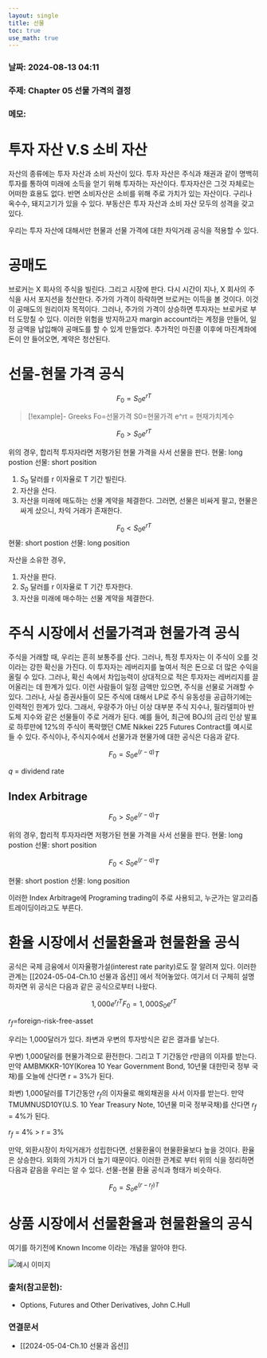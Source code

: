 ```yaml
---
layout: single
title: 선물
toc: true
use_math: true
---
```

### 날짜: 2024-08-13 04:11

### 주제: Chapter 05 선물 가격의 결정

### 메모: 

# 투자 자산 V.S 소비 자산

자산의 종류에는 투자 자산과 소비 자산이 있다. 투자 자산은 주식과 채권과 같이 명백히 투자를 통하여 미래에 소득을 얻기 위해 투자하는 자산이다. 투자자산은 그것 자체로는 어떠한 효용도 없다. 반면 소비자산은 소비를 위해 주로 가치가 있는 자산이다. 구리나 옥수수, 돼지고기가 있을 수 있다. 부동산은 투자 자산과 소비 자산 모두의 성격을 갖고 있다.

우리는 투자 자산에 대해서만 현물과 선물 가격에 대한 차익거래 공식을 적용할 수 있다.

# 공매도

브로커는 X 회사의 주식을 빌린다. 그리고 시장에 판다. 다시 시간이 지나, X 회사의 주식을 사서 포지션을 청산한다. 주가의 가격이 하락하면 브로커는 이득을 볼 것이다. 이것이 공매도의 원리이자 목적이다. 그러나, 주가의 가격이 상승하면 투자자는 브로커로 부터 도망칠 수 있다. 이러한 위험을 방지하고자 margin account라는 계정을 만들어, 일정 금액을 납입해야 공매도를 할 수 있게 만들었다. 추가적인 마진콜 이후에 마진계좌에 돈이 안 들어오면, 계약은 청산된다. 

# 선물-현물 가격 공식

$$
F_0=S_0e^{rT}
$$

> [!example]- Greeks
> Fo=선물가격
> S0=현물가격
> e^rt = 현재가치계수

$$
F_0>S_0e^{rT}
$$

위의 경우, 합리적 투자자라면  저평가된 현물 가격을 사서 선물을 판다.
현물: long postion
선물: short position

1. $S_0$ 달러를 r 이자율로 T 기간 빌린다.
2. 자산을 산다.
3. 자산을 미래에 매도하는 선물 계약을 체결한다.
그러면, 선물은 비싸게 팔고, 현물은 싸게 샀으니, 차익 거래가 존재한다.

$$
F_0<S_0e^{rT}
$$
현물: short postion
선물: long position

자산을 소유한 경우,
1. 자산을 판다.
2. $S_0$ 달러를 r 이자율로 T 기간 투자한다.
3. 자산을 미래에 매수하는 선물 계약을 체결한다.

# 주식 시장에서 선물가격과 현물가격 공식

주식을 거래할 때, 우리는 흔히 보통주를 산다. 그러나, 특정 투자자는 이 주식이 오를 것이라는 강한 확신을 가진다. 이 투자자는 레버리지를 높여서 적은 돈으로 더 많은 수익을 올릴 수 있다. 그러나, 확신 속에서 차입능력이 상대적으로 적은 투자자는 레버리지를 끌어올리는 데 한계가 있다. 이런 사람들이 일정 금액만 있으면, 주식을 선물로 거래할 수 있다. 그러나, 사실 증권사들이 모든 주식에 대해서 LP로 주식 유동성을 공급하기에는 인력적인 한계가 있다. 그래서, 우량주가 아닌 이상 대부분 주식 지수나, 필라델피아 반도체 지수와 같은 선물들이 주로 거래가 된다. 예를 들어, 최근에 BOJ의 금리 인상 발표로 하루만에 12%의 주식이 폭락했던 CME Nikkei 225 Futures Contract를 예시로 들 수 있다.
주식이나, 주식지수에서 선물가과 현물가에 대한 공식은 다음과 같다.

$$F_0 = S_0e^{(r-q)}T$$

$q$ = dividend rate

## Index Arbitrage

$$F_0 > S_0e^{(r-q)}T$$

위의 경우, 합리적 투자자라면  저평가된 현물 가격을 사서 선물을 판다.
현물: long postion
선물: short position



$$F_0 < S_0e^{(r-q)}T$$

현물: short postion
선물: long position

이러한 Index Arbitrage에 Programing trading이 주로 사용되고, 누군가는 알고리즘 트레이딩이라고도 부른다.


# 환율 시장에서 선물환율과 현물환율 공식

공식은 국제 금융에서 이자율평가설(interest rate parity)로도 잘 알려져 있다. 이러한 관계는 [[2024-05-04-Ch.10 선물과 옵션]] 에서 적어놓았다. 여기서 더 구체히 설명하자면 위 공식은 다음과 같은 공식으로부터 나왔다.

$$
1,000e^{r_{f}T}F_0=1,000S_0e^{rT}
$$

 $r_{f}$=foreign-risk-free-asset

우리는 1,000달러가 있다. 좌변과 우변의 투자방식은 같은 결과를 낳는다.

우변) 1,000달러를 현물가격으로 환전한다. 그리고 T 기간동안 r만큼의 이자를 받는다. 만약 AMBMKKR-10Y(Korea 10 Year Government Bond, 10년물 대한민국 정부 국채)를 오늘에 산다면 r = 3%가 된다.

좌변) 1,000달러를 T기간동안 $r_f$의 이자율로 해외채권을 사서 이자를 받는다. 만약 TMUMNUSD10Y(U.S. 10 Year Treasury Note, 10년물 미국 정부국채)를 산다면 $r_f$ = 4%가 된다.

$r_{f}$ = 4% > r = 3% 

만약, 외환시장이 차익거래가 성립한다면, 선물환율이 현물환율보다 높을 것이다. 환율은 상승한다. 외화의 가치가 더 높기 때문이다. 이러한 관계로 부터 위의 식을 정리하면 다음과 같음을 우리는 알 수 있다. 선물-현물 환율 공식과 형태가 비슷하다.


$$
F_0=S_oe^{(r-r_f)T}
$$

# 상품 시장에서 선물환율과 현물환율의 공식

여기를 하기전에 Known Income 이라는 개념을 알아야 한다. 


![예시 이미지](Banjunwoo.github.io/images/Fantasy.webp)




### 출처(참고문헌):
- Options, Futures and Other Derivatives, John C.Hull

### 연결문서
- [[2024-05-04-Ch.10 선물과 옵션]]